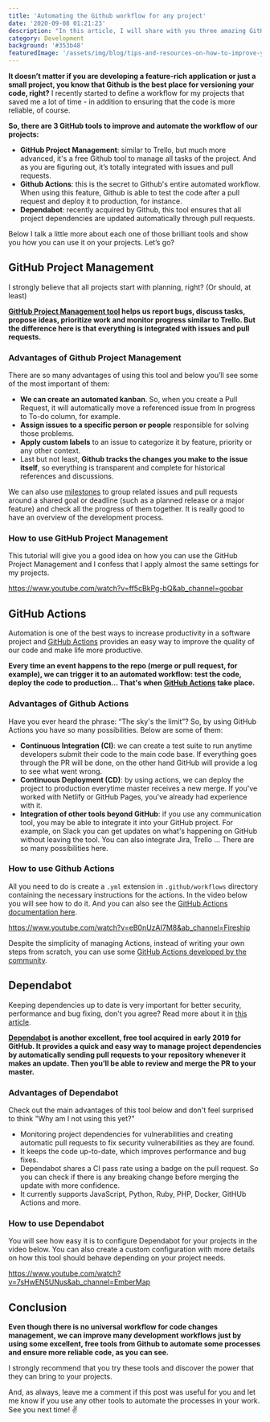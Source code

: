 ```yaml
---
title: 'Automating the Github workflow for any project'
date: '2020-09-08 01:21:23'
description: "In this article, I will share with you three amazing GitHub tools that I use to automate processes for all my projects from the beginning. This helps me deal with one of the biggest challenges for software developers: managing code changes."
category: Development
background: '#353b48'
featuredImage: '/assets/img/blog/tips-and-resources-on-how-to-improve-your-ui-design-skills.jpg'
---
```


**It doesn’t matter if you are developing a feature-rich application or just a small project, you know that Github is the best place for versioning your code, right?** I recently started to define a workflow for my projects that saved me a lot of time - in addition to ensuring that the code is more reliable, of course.

**So, there are 3 GitHub tools to improve and automate the workflow of our projects:**

- **GitHub Project Management**: similar to Trello, but much more advanced, it's a free Github tool to manage all tasks of the project. And as you are figuring out, it’s totally integrated with issues and pull requests.
- **Github Actions**: this is the secret to Github's entire automated workflow. When using this feature, Github is able to test the code after a pull request and deploy it to production, for instance.
- **Dependabot**: recently acquired by Github, this tool ensures that all project dependencies are updated automatically through pull requests.

Below I talk a little more about each one of those brilliant tools and show you how you can use it on your projects. Let’s go?

## GitHub Project Management

I strongly believe that all projects start with planning, right? (Or should, at least)

**[GitHub Project Management tool](https://github.com/features/project-management/ ) helps us report bugs, discuss tasks, propose ideas, prioritize work and monitor progress similar to Trello. But the difference here is that everything is integrated with issues and pull requests.**

### Advantages of Github Project Management

There are so many advantages of using this tool and below you’ll see some of the most important of them:

- **We can create an automated kanban**. So, when you create a Pull Request, it will automatically move a referenced issue from In progress to To-do column, for example.
- **Assign issues to a specific person or people** responsible for solving those problems.
- **Apply custom labels** to an issue to categorize it by feature, priority or any other context.
- Last but not least, **Github tracks the changes you make to the issue itself**, so everything is transparent and complete for historical references and discussions.

We can also use [milestones](https://docs.github.com/en/github/managing-your-work-on-github/about-milestones ) to group related issues and pull requests around a shared goal or deadline (such as a planned release or a major feature) and check all the progress of them together. It is really good to have an overview of the development process.

### How to use GitHub Project Management

This tutorial will give you a good idea on how you can use the GitHub Project Management and I confess that I apply almost the same settings for my projects.

https://www.youtube.com/watch?v=ff5cBkPg-bQ&ab_channel=goobar

## GitHub Actions

Automation is one of the best ways to increase productivity in a software project and [GitHub Actions](https://github.com/features/actions) provides an easy way to improve the quality of our code and make life more productive.

**Every time an event happens to the repo (merge or pull request, for example), we can trigger it to an automated workflow: test the code, deploy the code to production... That's when [GitHub Actions](https://github.com/features/actions) take place.**

### Advantages of Github Actions

Have you ever heard the phrase: “The sky's the limit”? So, by using GitHub Actions you have so many possibilities. Below are some of them:

- **Continuous Integration (CI)**: we can create a test suite to run anytime developers submit their code to the main code base. If everything goes through the PR will be done, on the other hand GitHub will provide a log to see what went wrong.
- **Continuous Deployment (CD)**: by using actions, we can deploy the project to production everytime master receives a new merge. If you've worked with Netlify or GitHub Pages, you've already had experience with it.
- **Integration of other tools beyond GitHub**: if you use any communication tool, you may be able to integrate it into your GitHub project. For example, on Slack you can get updates on what's happening on GitHub without leaving the tool. You can also integrate Jira, Trello ... There are so many possibilities here.

### How to use Github Actions

All you need to do is create a `.yml` extension in `.github/workflows` directory containing the necessary instructions for the actions. In the video below you will see how to do it. And you can also see the [GitHub Actions documentation here](https://docs.github.com/en/actions).

https://www.youtube.com/watch?v=eB0nUzAI7M8&ab_channel=Fireship

Despite the simplicity of managing Actions, instead of writing your own steps from scratch, you can use some [GitHub Actions developed by the community](https://github.com/marketplace?type=actions ).

## Dependabot

Keeping dependencies up to date is very important for better security, performance and bug fixing, don't you agree? Read more about it in [this article](https://dependabot.com/blog/why-bother/).

**[Dependabot](https://dependabot.com/) is another excellent, free tool acquired in early 2019 for GitHub. It provides a quick and easy way to manage project dependencies by automatically sending pull requests to your repository whenever it makes an update. Then you’ll be able to review and merge the PR to your master.**

### Advantages of Dependabot

Check out the main advantages of this tool below and don't feel surprised to think "Why am I not using this yet?"

- Monitoring project dependencies for vulnerabilities and creating automatic pull requests to fix security vulnerabilities as they are found.
- It keeps the code up-to-date, which improves performance and bug fixes.
- Dependabot shares a CI pass rate using a badge on the pull request. So you can check if there is any breaking change before merging the update with more confidence.
- It currently supports JavaScript, Python, Ruby, PHP, Docker, GitHUb Actions and more.

### How to use Dependabot

You will see how easy it is to configure Dependabot for your projects in the video below. You can also create a custom configuration with more details on how this tool should behave depending on your project needs.

https://www.youtube.com/watch?v=7sHwEN5UNus&ab_channel=EmberMap

## Conclusion

**Even though there is no universal workflow for code changes management, we can improve many development workflows just by using some excellent, free tools from Github to automate some processes and ensure more reliable code, as you can see.**

I strongly recommend that you try these tools and discover the power that they can bring to your projects.

And, as always, leave me a comment if this post was useful for you and let me know if you use any other tools to automate the processes in your work. See you next time! ✌
